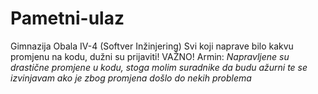 # Pametni-ulaz
Gimnazija Obala IV-4 (Softver Inžinjering)
Svi koji naprave bilo kakvu promjenu na kodu, dužni su prijaviti!
VAŽNO! Armin: *Napravljene su drastične promjene u kodu, stoga molim suradnike da budu ažurni te se izvinjavam ako je zbog promjena došlo do nekih problema*
